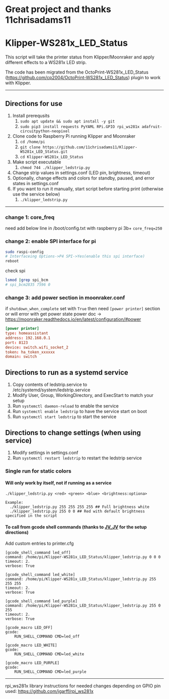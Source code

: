 # Great project and thanks 11chrisadams11

# Klipper-WS281x_LED_Status
This script will take the printer status from Klipper/Moonraker and apply different effects to a WS281x LED strip.

The code has been migrated from the OctoPrint-WS281x_LED_Status (https://github.com/cp2004/OctoPrint-WS281x_LED_Status) plugin to work with Klipper.

----

## Directions for use

1. Install prerequsits
   1. ```sudo apt update && sudo apt install -y git```
   2. ```sudo pip3 install requests PyYAML RPi.GPIO rpi_ws281x adafruit-circuitpython-neopixel```
2. Clone code to Raspberry Pi running Klipper and Moonraker
   1. ```cd /home/pi```
   2. ```git clone https://github.com/11chrisadams11/Klipper-WS281x_LED_Status.git```
   3. ```cd Klipper-WS281x_LED_Status```
3. Make script executable
   1. ```chmod 744 ./klipper_ledstrip.py```
4. Change strip values in settings.conf (LED pin, brightness, timeout)
5. Optionally, change effects and colors for standby, paused, and error states in settings.conf
6. If you want to run it manually, start script before starting print (otherwise use the service below)
   1. ```./klipper_ledstrip.py```

----

### change 1: core_freq
need add below line in /boot/config.txt with raspberry pi 3b+
`core_freq=250`

### change 2: enable SPI interface for pi
```sh
sudo raspi-config
# Interfaceing Options->P4 SPI->Yes(enable this spi interface)
reboot
```
check spi
```sh
lsmod |grep spi_bcm
# spi_bcm2835 7596 0
```

### change 3: add power section in moonraker.conf
if `shutdown_when_complete` set with `True` then
need `[power printer]` section or will error with get power state
power doc -> https://moonraker.readthedocs.io/en/latest/configuration/#power

```conf
[power printer]
type: homeassistant
address: 192.168.0.1
port: 8123
device: switch.wifi_socket_2
token: ha_token_xxxxxx
domain: switch
```

## Directions to run as a systemd service

1. Copy contents of ledstrip.service to /etc/systemd/system/ledstrip.service
2. Modify User, Group, WorkingDirectory, and ExecStart to match your setup
3. Run ```systemctl daemon-reload``` to enable the service
4. Run ```systemctl enable ledstrip``` to have the service start on boot
5. Run ```systemctl start ledstrip``` to start the service

## Directions to change settings (when using service)

1. Modify settings in settings.conf
2. Run ```systemctl restart ledstrip``` to restart the ledstrip service

### Single run for static colors
#### Will only work by itself, not if running as a service

```
./klipper_ledstrip.py <red> <green> <blue> <brightness:optiona>

Example:
  ./klipper_ledstrip.py 255 255 255 255 ## Full brightness white
  ./klipper_ledstrip.py 255 0 0 ## Red with default brightness specified in the script
```

#### To call from gcode shell commands (thanks to [JV_JV](https://www.reddit.com/user/JV_JV/) for the setup directions)
Add custom entries to printer.cfg 

```
[gcode_shell_command led_off]
command: /home/pi/Klipper-WS281x_LED_Status/klipper_ledstrip.py 0 0 0
timeout: 2.
verbose: True

[gcode_shell_command led_white]
command: /home/pi/Klipper-WS281x_LED_Status/klipper_ledstrip.py 255 255 255
timeout: 2.
verbose: True

[gcode_shell_command led_purple]
command: /home/pi/Klipper-WS281x_LED_Status/klipper_ledstrip.py 255 0 255
timeout: 2.
verbose: True

[gcode_macro LED_OFF]
gcode:
    RUN_SHELL_COMMAND CMD=led_off

[gcode_macro LED_WHITE]
gcode:
    RUN_SHELL_COMMAND CMD=led_white

[gcode_macro LED_PURPLE]
gcode:
    RUN_SHELL_COMMAND CMD=led_purple
```

----

rpi_ws281x library instructions for needed changes depending on GPIO pin used: https://github.com/jgarff/rpi_ws281x
